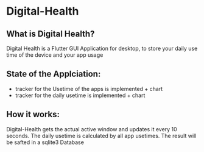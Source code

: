 # Digital-Health

## What is Digital Health?
Digital Health is a Flutter GUI Application for desktop, to store your daily use time of the device and 
your app usage


## State of the Applciation:
- tracker for the Usetime of the apps is implemented + chart
- tracker for the daily usetime is implemented + chart


## How it works:
Digital-Health gets the actual active window and updates it every 10 seconds.
The daily usetime is calculated by all app usetimes.
The result will be safted in a sqlite3 Database

